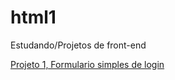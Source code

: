 # html1
Estudando/Projetos de front-end

<a href="https://gabrielgotinha.github.io/html1/Projetos/projeto1area/index.html" target="_blank">Projeto 1, Formulario simples de login</a>